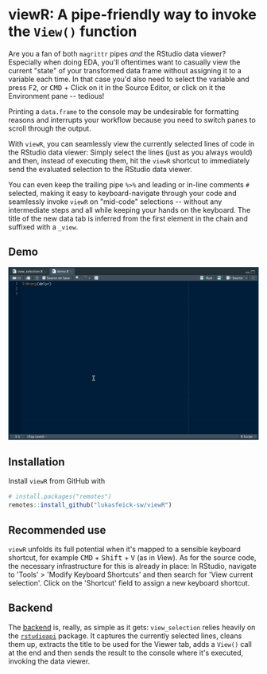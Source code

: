 # viewR: A pipe-friendly way to invoke the `View()` function

Are you a fan of both `magrittr` pipes *and* the RStudio data viewer? Especially when doing EDA, you'll oftentimes want to casually view the current "state" of your transformed data frame without assigning it to a variable each time. In that case you'd also need to select the variable and press <kbd>F2</kbd>, or <kbd>CMD</kbd> + Click on it in the Source Editor, or click on it the Environment pane -- tedious!

Printing a `data.frame` to the console may be undesirable for formatting reasons and interrupts your workflow because you need to switch panes to scroll through the output.

With `viewR`, you can seamlessly view the currently selected lines of code in the RStudio data viewer: Simply select the lines (just as you always would) and then, instead of executing them, hit the `viewR` shortcut to immediately send the evaluated selection to the RStudio data viewer.

You can even keep the trailing pipe `%>%` and leading or in-line comments `#` selected, making it easy to keyboard-navigate through your code and seamlessly invoke `viewR` on "mid-code" selections -- without any intermediate steps and all while keeping your hands on the keyboard. The title of the new data tab is inferred from the first element in the chain and suffixed with a `_view`.

## Demo

![](viewr_demo.gif)

## Installation

Install `viewR` from GitHub with

```r
# install.packages("remotes")
remotes::install_github("lukasfeick-sw/viewR")
```

## Recommended use

`viewR` unfolds its full potential when it's mapped to a sensible keyboard shortcut, for example <kbd>CMD</kbd> + <kbd>Shift</kbd> + <kbd>V</kbd> (as in *V*iew). As for the source code, the necessary infrastructure for this is already in place: In RStudio, navigate to 'Tools' > 'Modify Keyboard Shortcuts' and then search for 'View current selection'. Click on the 'Shortcut' field to assign a new keyboard shortcut.

## Backend

The [backend](https://github.com/lukasfeick-sw/viewR/blob/master/R/view_selection.R) is, really, as simple as it gets: `view_selection` relies heavily on the [`rstudioapi`](https://github.com/rstudio/rstudioapi) package. It captures the currently selected lines, cleans them up, extracts the title to be used for the Viewer tab, adds a `View()` call at the end and then sends the result to the console where it's executed, invoking the data viewer.

